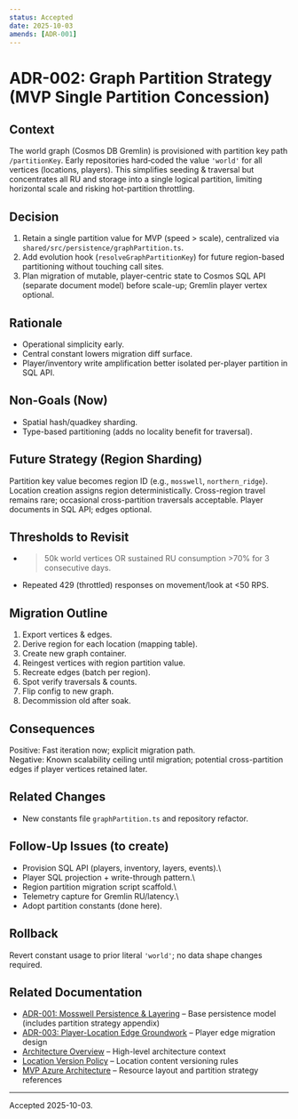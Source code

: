 ```yaml
---
status: Accepted
date: 2025-10-03
amends: [ADR-001]
---
```


# ADR-002: Graph Partition Strategy (MVP Single Partition Concession)

## Context

The world graph (Cosmos DB Gremlin) is provisioned with partition key path `/partitionKey`. Early repositories hard‑coded the value `'world'` for all vertices (locations, players). This simplifies seeding & traversal but concentrates all RU and storage into a single logical partition, limiting horizontal scale and risking hot-partition throttling.

## Decision

1. Retain a single partition value for MVP (speed > scale), centralized via `shared/src/persistence/graphPartition.ts`.
2. Add evolution hook (`resolveGraphPartitionKey`) for future region-based partitioning without touching call sites.
3. Plan migration of mutable, player-centric state to Cosmos SQL API (separate document model) before scale-up; Gremlin player vertex optional.

## Rationale

- Operational simplicity early.
- Central constant lowers migration diff surface.
- Player/inventory write amplification better isolated per-player partition in SQL API.

## Non-Goals (Now)

- Spatial hash/quadkey sharding.
- Type-based partitioning (adds no locality benefit for traversal).

## Future Strategy (Region Sharding)

Partition key value becomes region ID (e.g., `mosswell`, `northern_ridge`). Location creation assigns region deterministically. Cross-region travel remains rare; occasional cross-partition traversals acceptable. Player documents in SQL API; edges optional.

## Thresholds to Revisit

- > 50k world vertices OR sustained RU consumption >70% for 3 consecutive days.
- Repeated 429 (throttled) responses on movement/look at <50 RPS.

## Migration Outline

1. Export vertices & edges.
2. Derive region for each location (mapping table).
3. Create new graph container.
4. Reingest vertices with region partition value.
5. Recreate edges (batch per region).
6. Spot verify traversals & counts.
7. Flip config to new graph.
8. Decommission old after soak.

## Consequences

Positive: Fast iteration now; explicit migration path.\
Negative: Known scalability ceiling until migration; potential cross-partition edges if player vertices retained later.

## Related Changes

- New constants file `graphPartition.ts` and repository refactor.

## Follow-Up Issues (to create)

- Provision SQL API (players, inventory, layers, events).\
- Player SQL projection + write-through pattern.\
- Region partition migration script scaffold.\
- Telemetry capture for Gremlin RU/latency.\
- Adopt partition constants (done here).

## Rollback

Revert constant usage to prior literal `'world'`; no data shape changes required.

## Related Documentation

-   [ADR-001: Mosswell Persistence & Layering](./ADR-001-mosswell-persistence-layering.md) – Base persistence model (includes partition strategy appendix)
-   [ADR-003: Player-Location Edge Groundwork](./ADR-003-player-location-edge-groundwork.md) – Player edge migration design
-   [Architecture Overview](../architecture/overview.md) – High-level architecture context
-   [Location Version Policy](../architecture/location-version-policy.md) – Location content versioning rules
-   [MVP Azure Architecture](../architecture/mvp-azure-architecture.md) – Resource layout and partition strategy references

---

Accepted 2025-10-03.
